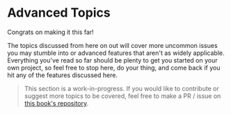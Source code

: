 # Advanced Topics

Congrats on making it this far!

The topics discussed from here on out will cover more uncommon issues you may stumble into or advanced features that aren't as widely applicable. Everything you've read so far should be plenty to get you started on your own project, so feel free to stop here, do your thing, and come back if you hit any of the features discussed here.

> This section is a work-in-progress. If you would like to contribute or suggest more topics to be covered, feel free to make a PR / issue on [this book's repository](https://github.com/leptos-rs/book/issues).
